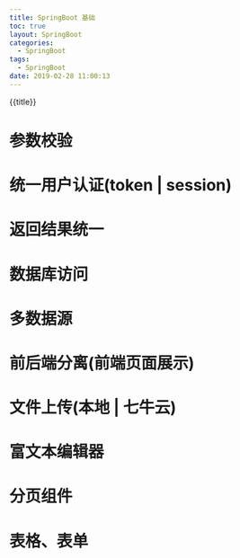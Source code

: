 ```yaml
---
title: SpringBoot 基础	
toc: true
layout: SpringBoot
categories:
  - SpringBoot
tags:
  - SpringBoot
date: 2019-02-28 11:00:13
---
```

{{title}}
<!-- more -->

# 参数校验	

# 统一用户认证(token | session)

# 返回结果统一	

# 数据库访问	

# 多数据源	

# 前后端分离(前端页面展示)	

# 文件上传(本地 | 七牛云) 

# 富文本编辑器	

# 分页组件	

# 表格、表单	
